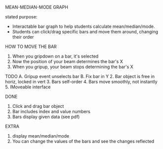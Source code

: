 MEAN-MEDIAN-MODE GRAPH

stated purpose: 
 - Interactable bar graph to help students calculate mean/median/mode.
 - Students can click/drag specific bars and move them around, changing their order

HOW TO MOVE THE BAR
 1. When you gripdown on a bar, it's selected
 2. Now the position of your beam determines the bar's X
 3. When you gripup, your beam stops determining the bar's X 

TODO
 A. Gripup event unselects bar
 B. Fix bar in Y
 2. Bar object is free in horiz, locked in vert
 3. Bars self-order 
 4. Bars move smoothly, not instantly
 5. IMoveable interface
 
DONE
 1. Click and drag bar object
 6. Bar includes index and value numbers 
 7. Bars display given data (see pdf)
 
EXTRA
 1. display mean/median/mode 
 2. You can change the values of the bars and see the changes reflected






